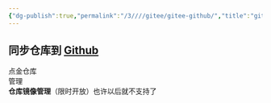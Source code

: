 ```yaml
---
{"dg-publish":true,"permalink":"/3////gitee/gitee-github/","title":"gitee仓库自动备份github"}
---
```



## 同步仓库到 [Github](github/Github.md)
点金仓库  
管理  
**仓库镜像管理**（限时开放）也许以后就不支持了